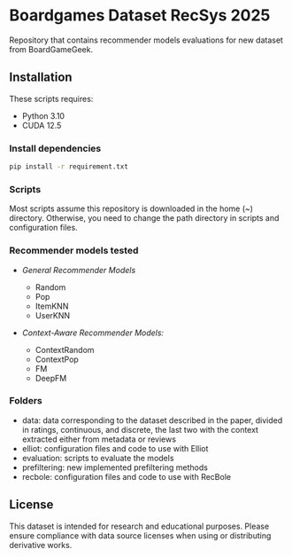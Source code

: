 # Boardgames Dataset RecSys 2025

Repository that contains recommender models evaluations for new dataset from BoardGameGeek.

## Installation

These scripts requires:

- Python 3.10
- CUDA 12.5

### Install dependencies

```bash
pip install -r requirement.txt
```

### Scripts

Most scripts assume this repository is downloaded in the home (~) directory. Otherwise, you need to change the path directory in scripts and configuration files.


### Recommender models tested

- *General Recommender Models*
  - Random
  - Pop
  - ItemKNN
  - UserKNN

- *Context-Aware Recommender Models:*
  - ContextRandom
  - ContextPop
  - FM
  - DeepFM

### Folders

- data: data corresponding to the dataset described in the paper, divided in ratings, continuous, and discrete, the last two with the context extracted either from metadata or reviews
- elliot: configuration files and code to use with Elliot
- evaluation: scripts to evaluate the models
- prefiltering: new implemented prefiltering methods
- recbole: configuration files and code to use with RecBole


## License

This dataset is intended for research and educational purposes. Please ensure compliance with data source licenses when using or distributing derivative works.
